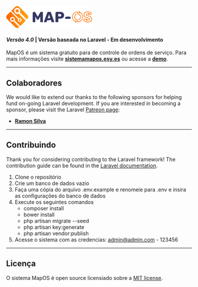 ![MapOS](https://raw.githubusercontent.com/RamonSilva20/mapos/master/assets/img/logo.png)

#### _Versão 4.0_ | Versão baseada no Laravel - **Em desenvolvimento**

MapOS é um sistema gratuito para de controle de ordens de serviço. 
Para mais informações visite __[sistemamapos.esy.es](https://www.sistemamapos.esy.es)__ 
ou acesse a __[demo](https://www.sistemamapos.esy.es/mapos)__.  

___
## Colaboradores

We would like to extend our thanks to the following sponsors for helping fund on-going Laravel development. If you are interested in becoming a sponsor, please visit the Laravel [Patreon page](http://patreon.com/taylorotwell):

- **[Ramon Silva](silva018-mg@yahoo.com.br)**

___
## Contribuindo

Thank you for considering contributing to the Laravel framework! The contribution guide can be found in the [Laravel documentation](http://laravel.com/docs/contributions).

1. Clone o repositório
2. Crie um banco de dados vazio
3. Faça uma cópia do arquivo .env.example e renomeie para .env e insira as configurações do banco de dados
4. Execute os seguintes comandos
   * composer install
   * bower install
   * php artisan migrate --seed
   * php artisan key:generate
   * php artisan vendor:publish
5. Acesse o sistema com as credencias: admin@admin.com - 123456

___
## Licença

O sistema MapOS é open source licensiado sobre a [MIT license](http://opensource.org/licenses/MIT).
